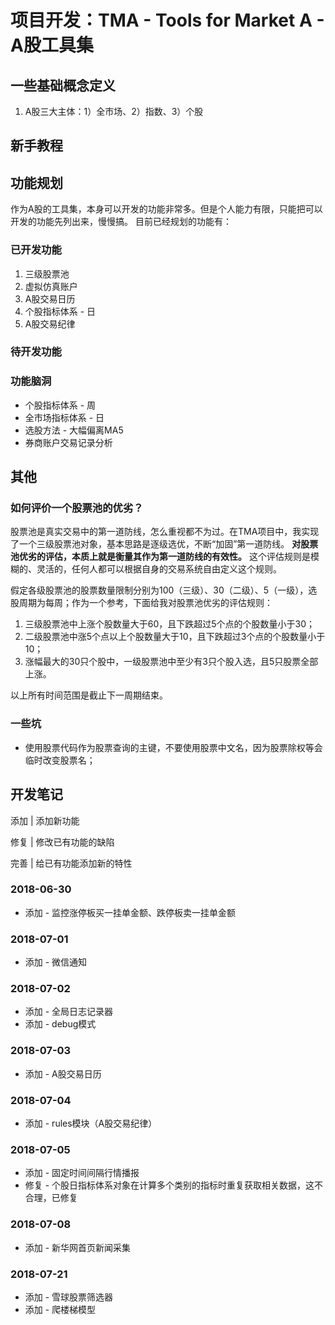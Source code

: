# 项目开发：TMA - Tools for Market A - A股工具集

## 一些基础概念定义

1. A股三大主体：1）全市场、2）指数、3）个股


## 新手教程




## 功能规划
作为A股的工具集，本身可以开发的功能非常多。但是个人能力有限，只能把可以开发的功能先列出来，慢慢搞。
目前已经规划的功能有：

### 已开发功能

1. 三级股票池
2. 虚拟仿真账户
3. A股交易日历
4. 个股指标体系 - 日
5. A股交易纪律

### 待开发功能



### 功能脑洞
* 个股指标体系 - 周
* 全市场指标体系 - 日
* 选股方法 - 大幅偏离MA5
* 券商账户交易记录分析


## 其他

### 如何评价一个股票池的优劣？

股票池是真实交易中的第一道防线，怎么重视都不为过。在TMA项目中，我实现了一个三级股票池对象，基本思路是逐级选优，不断“加固”第一道防线。
**对股票池优劣的评估，本质上就是衡量其作为第一道防线的有效性。** 这个评估规则是模糊的、灵活的，任何人都可以根据自身的交易系统自由定义这个规则。

假定各级股票池的股票数量限制分别为100（三级）、30（二级）、5（一级），选股周期为每周；作为一个参考，下面给我对股票池优劣的评估规则：
1. 三级股票池中上涨个股数量大于60，且下跌超过5个点的个股数量小于30；
2. 二级股票池中涨5个点以上个股数量大于10，且下跌超过3个点的个股数量小于10；
3. 涨幅最大的30只个股中，一级股票池中至少有3只个股入选，且5只股票全部上涨。

以上所有时间范围是截止下一周期结束。


### 一些坑

* 使用股票代码作为股票查询的主键，不要使用股票中文名，因为股票除权等会临时改变股票名；




## 开发笔记

添加 | 添加新功能

修复 | 修改已有功能的缺陷

完善 | 给已有功能添加新的特性


### 2018-06-30

* 添加 - 监控涨停板买一挂单金额、跌停板卖一挂单金额

### 2018-07-01

* 添加 - 微信通知

### 2018-07-02

* 添加 - 全局日志记录器
* 添加 - debug模式

### 2018-07-03

* 添加 - A股交易日历

### 2018-07-04

* 添加 - rules模块（A股交易纪律）

### 2018-07-05

* 添加 - 固定时间间隔行情播报
* 修复 - 个股日指标体系对象在计算多个类别的指标时重复获取相关数据，这不合理，已修复

### 2018-07-08

* 添加 - 新华网首页新闻采集

### 2018-07-21

* 添加 - 雪球股票筛选器
* 添加 - 爬楼梯模型



